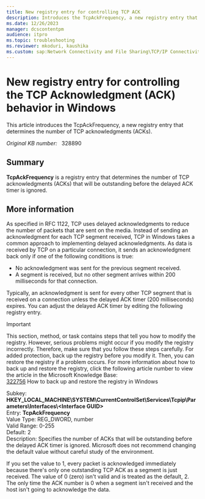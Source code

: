 ```yaml
---
title: New registry entry for controlling TCP ACK
description: Introduces the TcpAckFrequency, a new registry entry that determines the number of TCP acknowledgments (ACKs).
ms.date: 12/26/2023
manager: dcscontentpm
audience: itpro
ms.topic: troubleshooting
ms.reviewer: mkoduri, kaushika
ms.custom: sap:Network Connectivity and File Sharing\TCP/IP Connectivity (TCP Protocol, NLA, WinHTTP), csstroubleshoot
---
```

# New registry entry for controlling the TCP Acknowledgment (ACK) behavior in Windows

This article introduces the TcpAckFrequency, a new registry entry that determines the number of TCP acknowledgments (ACKs).

_Original KB number:_ &nbsp; 328890

## Summary

**TcpAckFrequency** is a registry entry that determines the number of TCP acknowledgments (ACKs) that will be outstanding before the delayed ACK timer is ignored.

## More information

As specified in RFC 1122, TCP uses delayed acknowledgments to reduce the number of packets that are sent on the media. Instead of sending an acknowledgment for each TCP segment received, TCP in Windows takes a common approach to implementing delayed acknowledgments. As data is received by TCP on a particular connection, it sends an acknowledgment back only if one of the following conditions is true:

- No acknowledgment was sent for the previous segment received.
- A segment is received, but no other segment arrives within 200 milliseconds for that connection.

Typically, an acknowledgment is sent for every other TCP segment that is received on a connection unless the delayed ACK timer (200 milliseconds) expires. You can adjust the delayed ACK timer by editing the following registry entry.

> [!IMPORTANT]
> This section, method, or task contains steps that tell you how to modify the registry. However, serious problems might occur if you modify the registry incorrectly. Therefore, make sure that you follow these steps carefully. For added protection, back up the registry before you modify it. Then, you can restore the registry if a problem occurs. For more information about how to back up and restore the registry, click the following article number to view the article in the Microsoft Knowledge Base:  
[322756](https://support.microsoft.com/help/322756) How to back up and restore the registry in Windows
  
Subkey: **HKEY_LOCAL_MACHINE\SYSTEM\CurrentControlSet\Services\Tcpip\Parameters\Interfaces\\\<Interface GUID>**  
Entry: **TcpAckFrequency**  
Value Type: REG_DWORD, number  
Valid Range: 0-255  
Default: 2  
Description: Specifies the number of ACKs that will be outstanding before the delayed ACK timer is ignored. Microsoft does not recommend changing the default value without careful study of the environment.

If you set the value to 1, every packet is acknowledged immediately because there's only one outstanding TCP ACK as a segment is just received. The value of 0 (zero) isn't valid and is treated as the default, 2. The only time the ACK number is 0 when a segment isn't received and the host isn't going to acknowledge the data.
